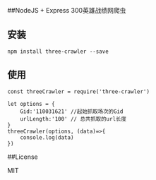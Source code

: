 ##NodeJS + Express 300英雄战绩网爬虫

## 安装

    npm install three-crawler --save

## 使用
    const threeCrawler = require('three-crawler')

    let options = {
        Gid:'110031621' //起始抓取场次的Gid
        urlLength:'100' // 总共抓取的url长度
    }
    threeCrawler(options, (data)=>{
        console.log(data)
    })

##License 

MIT
        